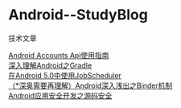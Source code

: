 # Android--StudyBlog

技术文章

<a href="http://kohoh1992.github.io/AndroidAccountsGuide/">Android Accounts Api使用指南</a><br />
<a href="http://blog.csdn.net/Innost/article/details/48228651">深入理解Android之Gradle</a><br />
<a href="http://blog.csdn.net/bboyfeiyu/article/details/44809395">在Android 5.0中使用JobScheduler</a><br />
<a href="http://blog.csdn.net/innost/article/details/6124685">（*深奥需要再理解）Android深入浅出之Binder机制</a><br />
<a href="http://drops.wooyun.org/mobile/12172">Android应用安全开发之源码安全</a>
